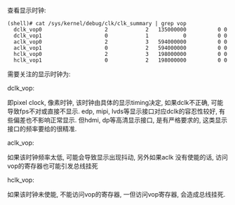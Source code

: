 
查看显示时钟:

    (shell)# cat /sys/kernel/debug/clk/clk_summary | grep vop
      dclk_vop0                    2            2   135000000          0 0
      dclk_vop1                    0            1           0          0 0
      aclk_vop0                    2            3   594000000          0 0
      aclk_vop1                    0            2   594000000          0 0
      hclk_vop0                    2            3   198000000          0 0
      hclk_vop1                    0            2   198000000          0 0

需要关注的显示时钟为:

dclk_vop:

  即pixel clock, 像素时钟, 该时钟由具体的显示timing决定, 如果dclk不正确,
  可能导致fps不对或直接不显示. edp, mipi, lvds等显示接口对应dclk的容忍性较好,
  有些偏差也不影响正常显示. 但hdmi, dp等高清显示接口, 是有严格要求的,
  这类显示接口的频率要给的很精准.

aclk_vop:

  如果该时钟频率太低, 可能会导致显示出现抖动, 另外如果aclk
  没有使能的话, 访问vop的寄存器也可能引发总线挂死

hclk_vop:

  如果该时钟未使能, 不能访问vop的寄存器, 一但访问vop寄存器, 会造成总线挂死.
